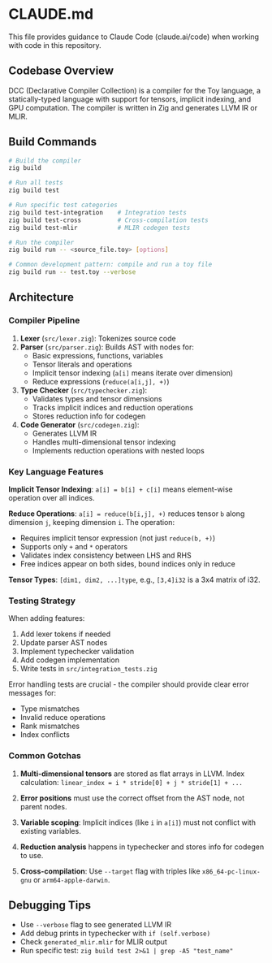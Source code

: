 # CLAUDE.md

This file provides guidance to Claude Code (claude.ai/code) when working with code in this repository.

## Codebase Overview

DCC (Declarative Compiler Collection) is a compiler for the Toy language, a statically-typed language with support for tensors, implicit indexing, and GPU computation. The compiler is written in Zig and generates LLVM IR or MLIR.

## Build Commands

```bash
# Build the compiler
zig build

# Run all tests
zig build test

# Run specific test categories
zig build test-integration    # Integration tests
zig build test-cross          # Cross-compilation tests
zig build test-mlir           # MLIR codegen tests

# Run the compiler
zig build run -- <source_file.toy> [options]

# Common development pattern: compile and run a toy file
zig build run -- test.toy --verbose
```

## Architecture

### Compiler Pipeline
1. **Lexer** (`src/lexer.zig`): Tokenizes source code
2. **Parser** (`src/parser.zig`): Builds AST with nodes for:
   - Basic expressions, functions, variables
   - Tensor literals and operations
   - Implicit tensor indexing (`a[i]` means iterate over dimension)
   - Reduce expressions (`reduce(a[i,j], +)`)
3. **Type Checker** (`src/typechecker.zig`): 
   - Validates types and tensor dimensions
   - Tracks implicit indices and reduction operations
   - Stores reduction info for codegen
4. **Code Generator** (`src/codegen.zig`): 
   - Generates LLVM IR
   - Handles multi-dimensional tensor indexing
   - Implements reduction operations with nested loops

### Key Language Features

**Implicit Tensor Indexing**: `a[i] = b[i] + c[i]` means element-wise operation over all indices.

**Reduce Operations**: `a[i] = reduce(b[i,j], +)` reduces tensor `b` along dimension `j`, keeping dimension `i`. The operation:
- Requires implicit tensor expression (not just `reduce(b, +)`)
- Supports only `+` and `*` operators
- Validates index consistency between LHS and RHS
- Free indices appear on both sides, bound indices only in reduce

**Tensor Types**: `[dim1, dim2, ...]type`, e.g., `[3,4]i32` is a 3x4 matrix of i32.

### Testing Strategy

When adding features:
1. Add lexer tokens if needed
2. Update parser AST nodes
3. Implement typechecker validation
4. Add codegen implementation
5. Write tests in `src/integration_tests.zig`

Error handling tests are crucial - the compiler should provide clear error messages for:
- Type mismatches
- Invalid reduce operations
- Rank mismatches
- Index conflicts

### Common Gotchas

1. **Multi-dimensional tensors** are stored as flat arrays in LLVM. Index calculation: `linear_index = i * stride[0] + j * stride[1] + ...`

2. **Error positions** must use the correct offset from the AST node, not parent nodes.

3. **Variable scoping**: Implicit indices (like `i` in `a[i]`) must not conflict with existing variables.

4. **Reduction analysis** happens in typechecker and stores info for codegen to use.

5. **Cross-compilation**: Use `--target` flag with triples like `x86_64-pc-linux-gnu` or `arm64-apple-darwin`.

## Debugging Tips

- Use `--verbose` flag to see generated LLVM IR
- Add debug prints in typechecker with `if (self.verbose)`
- Check `generated_mlir.mlir` for MLIR output
- Run specific test: `zig build test 2>&1 | grep -A5 "test_name"`
